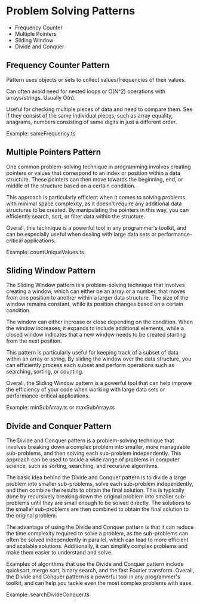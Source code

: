 # Problem Solving Patterns

- Frequency Counter
- Multiple Pointers
- Sliding Window
- Divide and Conquer

## Frequency Counter Pattern

Pattern uses objects or sets to collect values/frequencies of their values.

Can often avoid need for nested loops or O(N^2) operations with arrays/strings. Usually O(n).

Useful for checking multiple pieces of data and need to compare them. See if they consist of the same individual pieces, such as array equality, anagrams, numbers consisting of same digits in just a different order.

Example: sameFrequency.ts

## Multiple Pointers Pattern

One common problem-solving technique in programming involves creating pointers or values that correspond to an index or position within a data structure. These pointers can then move towards the beginning, end, or middle of the structure based on a certain condition.

This approach is particularly efficient when it comes to solving problems with minimal space complexity, as it doesn't require any additional data structures to be created. By manipulating the pointers in this way, you can efficiently search, sort, or filter data within the structure.

Overall, this technique is a powerful tool in any programmer's toolkit, and can be especially useful when dealing with large data sets or performance-critical applications.

Example: countUniqueValues.ts

## Sliding Window Pattern

The Sliding Window pattern is a problem-solving technique that involves creating a window, which can either be an array or a number, that moves from one position to another within a larger data structure. The size of the window remains constant, while its position changes based on a certain condition.

The window can either increase or close depending on the condition. When the window increases, it expands to include additional elements, while a closed window indicates that a new window needs to be created starting from the next position.

This pattern is particularly useful for keeping track of a subset of data within an array or string. By sliding the window over the data structure, you can efficiently process each subset and perform operations such as searching, sorting, or counting.

Overall, the Sliding Window pattern is a powerful tool that can help improve the efficiency of your code when working with large data sets or performance-critical applications.

Example: minSubArray.ts or maxSubArray.ts

## Divide and Conquer Pattern

The Divide and Conquer pattern is a problem-solving technique that involves breaking down a complex problem into smaller, more manageable sub-problems, and then solving each sub-problem independently. This approach can be used to tackle a wide range of problems in computer science, such as sorting, searching, and recursive algorithms.

The basic idea behind the Divide and Conquer pattern is to divide a large problem into smaller sub-problems, solve each sub-problem independently, and then combine the results to obtain the final solution. This is typically done by recursively breaking down the original problem into smaller sub-problems until they are small enough to be solved directly. The solutions to the smaller sub-problems are then combined to obtain the final solution to the original problem.

The advantage of using the Divide and Conquer pattern is that it can reduce the time complexity required to solve a problem, as the sub-problems can often be solved independently in parallel, which can lead to more efficient and scalable solutions. Additionally, it can simplify complex problems and make them easier to understand and solve.

Examples of algorithms that use the Divide and Conquer pattern include quicksort, merge sort, binary search, and the fast Fourier transform. Overall, the Divide and Conquer pattern is a powerful tool in any programmer's toolkit, and can help you tackle even the most complex problems with ease.

Example: searchDivideConquer.ts